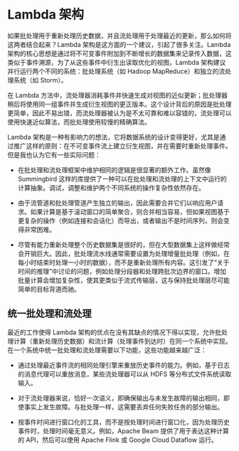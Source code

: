 # Lambda 架构

如果批处理用于重新处理历史数据，并且流处理用于处理最近的更新，那么如何将这两者结合起来？Lambda 架构是这方面的一个建议，引起了很多关注。Lambda 架构的核心思想是通过将不可变事件附加到不断增长的数据集来记录传入数据，这类似于事件溯源，为了从这些事件中衍生出读取优化的视图，Lambda 架构建议并行运行两个不同的系统：批处理系统（如 Hadoop MapReduce）和独立的流处理系统（如 Storm）。

在 Lambda 方法中，流处理器消耗事件并快速生成对视图的近似更新；批处理器稍后将使用同一组事件并生成衍生视图的更正版本。这个设计背后的原因是批处理更简单，因此不易出错，而流处理器被认为是不太可靠和难以容错的，流处理可以使用快速近似算法，而批处理使用较慢的精确算法。

Lambda 架构是一种有影响力的想法，它将数据系统的设计变得更好，尤其是通过推广这样的原则：在不可变事件流上建立衍生视图，并在需要时重新处理事件。但是我也认为它有一些实际问题：

- 在批处理和流处理框架中维护相同的逻辑是很显著的额外工作。虽然像 Summingbird 这样的库提供了一种可以在批处理和流处理的上下文中运行的计算抽象。调试，调整和维护两个不同系统的操作复杂性依然存在。

- 由于流管道和批处理管道产生独立的输出，因此需要合并它们以响应用户请求。如果计算是基于滚动窗口的简单聚合，则合并相当容易，但如果视图基于更复杂的操作（例如连接和会话化）而导出，或者输出不是时间序列，则会变得非常困难。

- 尽管有能力重新处理整个历史数据集是很好的，但在大型数据集上这样做经常会开销巨大。因此，批处理流水线通常需要设置为处理增量批处理（例如，在每小时结束时处理一小时的数据），而不是重新处理所有内容。这引发了“关于时间的推理”中讨论的问题，例如处理分段器和处理跨批次边界的窗口。增加批量计算会增加复杂性，使其更类似于流式传输层，这与保持批处理层尽可能简单的目标背道而驰。

## 统一批处理和流处理

最近的工作使得 Lambda 架构的优点在没有其缺点的情况下得以实现，允许批处理计算（重新处理历史数据）和流计算（处理事件到达时）在同一个系统中实现。在一个系统中统一批处理和流处理需要以下功能，这些功能越来越广泛：

- 通过处理最近事件流的相同处理引擎来重放历史事件的能力。例如，基于日志的消息代理可以重放消息，某些流处理器可以从 HDFS 等分布式文件系统读取输入。

- 对于流处理器来说，恰好一次语义，即确保输出与未发生故障的输出相同，即使事实上发生故障。与批处理一样，这需要丢弃任何失败任务的部分输出。

- 按事件时间进行窗口化的工具，而不是按处理时间进行窗口化，因为处理历史事件时，处理时间毫无意义。例如，Apache Beam 提供了用于表达这种计算的 API，然后可以使用 Apache Flink 或 Google Cloud Dataflow 运行。
